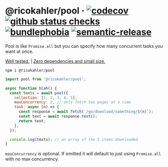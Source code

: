 # @ricokahler/pool · [![codecov](https://codecov.io/gh/ricokahler/pool/branch/master/graph/badge.svg)](https://codecov.io/gh/ricokahler/pool) [![github status checks](https://badgen.net/github/checks/ricokahler/pool)](https://github.com/ricokahler/pool/actions) [![bundlephobia](https://badgen.net/bundlephobia/minzip/@ricokahler/pool)](https://bundlephobia.com/result?p=@ricokahler/pool) [![semantic-release](https://img.shields.io/badge/%20%20%F0%9F%93%A6%F0%9F%9A%80-semantic--release-e10079.svg)](https://github.com/semantic-release/semantic-release)

Pool is like `Promise.all` but you can specify how many concurrent tasks you want at once.

[Well tested.](https://codecov.io/gh/ricokahler/pool) | [Zero dependencies and small size.](https://bundlephobia.com/result?p=@ricokahler/pool)

```
npm i @ricokahler/pool
```

```js
import pool from '@ricokahler/pool';

async function blah() {
  const texts = await pool({
    collection: [1, 2, 3, 4, 5],
    maxConcurrency: 2, // only fetch two pages at a time
    task: async (n) => {
      const response = await fetch(`/go/download/something/${n}`);
      const text = await response.text();
      return text;
    },
  });

  console.log(texts); // an array of the 5 items downloaded
}
```

`maxConcurrency` is optional. If omitted it will default to just using `Promise.all` with no max concurrency.
